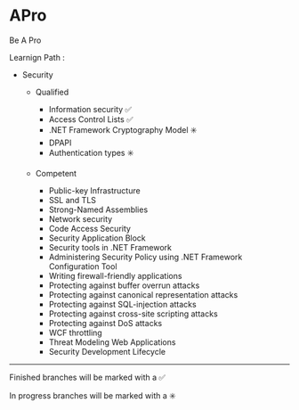 # APro

Be A Pro

Learnign Path : 

- Security

    - Qualified 
    
        - Information security :white_check_mark:
        - Access Control Lists :white_check_mark:
        - .NET Framework Cryptography Model :eight_spoked_asterisk:
        - DPAPI 
        - Authentication types :eight_spoked_asterisk:
		
    - Competent 
        
        - Public-key Infrastructure
        - SSL and TLS
        - Strong-Named Assemblies
        - Network security
        - Code Access Security
        - Security Application Block
        - Security tools in .NET Framework
        - Administering Security Policy using .NET Framework Configuration Tool
        - Writing firewall-friendly applications
        - Protecting against buffer overrun attacks
        - Protecting against canonical representation attacks
        - Protecting against SQL-injection attacks
        - Protecting against cross-site scripting attacks
        - Protecting against DoS attacks
        - WCF throttling
        - Threat Modeling Web Applications
		- Security Development Lifecycle
	
	
------------------------------------------------------------------------
Finished branches will be marked with a :white_check_mark:

In progress branches will be marked with a :eight_spoked_asterisk:
